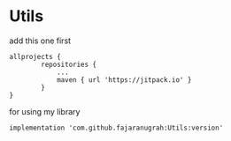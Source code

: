 # Utils

add this one first

```
allprojects {
		repositories {
			...
			maven { url 'https://jitpack.io' }
		}
}
```

for using my library

```
implementation 'com.github.fajaranugrah:Utils:version'
```
